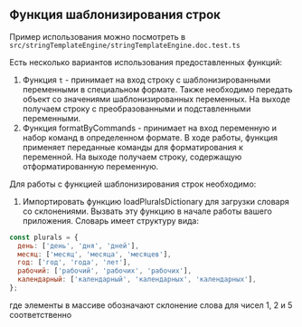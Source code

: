 ## Функция шаблонизирования строк

Пример использования можно посмотреть в `src/stringTemplateEngine/stringTemplateEngine.doc.test.ts`

Есть несколько вариантов использования предоставленных функций:
1. Функция `t` - принимает на вход строку с шаблонизированными переменными в специальном формате. Также необходимо передать объект
   со значениями шаблонизированных переменных. На выходе получаем строку с преобразованными и подставленными переменными.
2. Функция formatByCommands - принимает на вход переменную и набор команд в определенном формате. В ходе работы, функция
   применяет переданные команды для форматирования к переменной. На выходе получаем строку, содержащую отформатированную переменную.

Для работы с функцией шаблонизирования строк необходимо:
1. Импортировать функцию loadPluralsDictionary для загрузки словаря со склонениями.
   Вызвать эту функцию в начале работы вашего приложения.
   Словарь имеет структуру вида:
```js
const plurals = {
  день: ['день', 'дня', 'дней'],
  месяц: ['месяц', 'месяца', 'месяцев'],
  год: ['год', 'года', 'лет'],
  рабочий: ['рабочий', 'рабочих', 'рабочих'],
  календарный: ['календарный', 'календарных', 'календарных'],
};
```
где элементы в массиве обозначают склонение слова для чисел 1, 2 и 5 соответственно